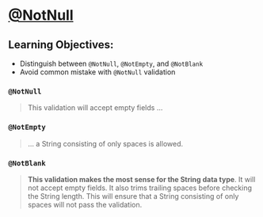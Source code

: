 # [@NotNull](https://login.codingdojo.com/m/315/9533/115812)

## Learning Objectives:

- Distinguish between `@NotNull`, `@NotEmpty`, and `@NotBlank`
- Avoid common mistake with `@NotNull` validation

### `@NotNull` 

> This validation will accept empty fields ...

### `@NotEmpty`

> ... a String consisting of only spaces is allowed.

### `@NotBlank`

>__This validation makes the most sense for the String data type__. It will not accept empty fields. It also trims trailing spaces before checking the String length. This will ensure that a String consisting of only spaces will not pass the validation.